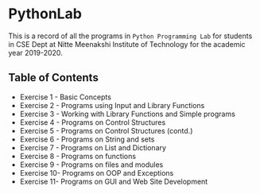 # PythonLab
This is a record of all the programs in `Python Programming Lab` for students in CSE Dept at Nitte
Meenakshi Institute of Technology for the academic year 2019-2020.

## Table of Contents
 - Exercise 1 - Basic Concepts
 - Exercise 2 - Programs using Input and Library Functions
 - Exercise 3 - Working with Library Functions and Simple programs
 - Exercise 4 - Programs on Control Structures
 - Exercise 5 - Programs on Control Structures (contd.)
 - Exercise 6 - Programs on String and sets
 - Exercise 7 - Programs on List and Dictionary
 - Exercise 8 - Programs on functions
 - Exercise 9 - Programs on files and modules
 - Exercise 10- Programs on OOP and Exceptions
 - Exercise 11- Programs on GUI and Web Site Development

